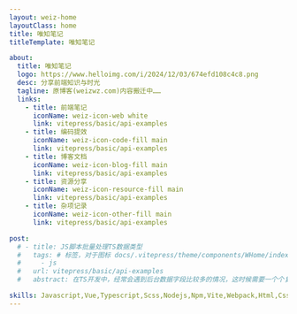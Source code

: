 ```yaml
---
layout: weiz-home
layoutClass: home
title: 唯知笔记
titleTemplate: 唯知笔记

about:
  title: 唯知笔记
  logo: https://www.helloimg.com/i/2024/12/03/674efd108c4c8.png
  desc: 分享前端知识与时光
  tagline: 原博客(weizwz.com)内容搬迁中……
  links:
    - title: 前端笔记
      iconName: weiz-icon-web white
      link: vitepress/basic/api-examples
    - title: 编码提效
      iconName: weiz-icon-code-fill main
      link: vitepress/basic/api-examples
    - title: 博客文档
      iconName: weiz-icon-blog-fill main
      link: vitepress/basic/api-examples
    - title: 资源分享
      iconName: weiz-icon-resource-fill main
      link: vitepress/basic/api-examples
    - title: 杂项记录
      iconName: weiz-icon-other-fill main
      link: vitepress/basic/api-examples

post:
  # - title: JS脚本批量处理TS数据类型
  #   tags: # 标签，对于图标 docs/.vitepress/theme/components/WHome/index.scss 中可看
  #     - js
  #   url: vitepress/basic/api-examples
  #   abstract: 在TS开发中，经常会遇到后台数据字段比较多的情况，这时候需要一个个复制字段然后给他手动配置数据类型来完成我们的TS类型定义，相当麻烦。有什么快速的方法呢，我就目前遇到的两种情况分别写了JS脚本来处理后台数据，直接生成我们需要的数据格式。

skills: Javascript,Vue,Typescript,Scss,Nodejs,Npm,Vite,Webpack,Html,Css,Photoshop,Git,Terminal,Code,Map,Echarts,Blog,Json,Vscode,Vue 3,Idea,Pnpm,Mac OS,App,Uni-app,Windows,Hexo,Github,Vitepress,Svn,Nginx,Chrome,WebGL,React,Markdown,Gulp,Yaml,Yarn,Proxy,Less,SPA,Clash,Gitee,Jsx,Http,Xml,Element Plus,Nuxt,JQuery,Sublime Text,AngularJs,Bootstrap,AntDesign,ECMAScript,Canvas,Tomcat,Linux,Axios,Mockjs,XSS,SSR,Cookie,Electronjs,Flutter,MVVM,seo,Browser,Ajax,Babel,DOM,BOM,SVG,Https,WeChat Mini Program
---
```


